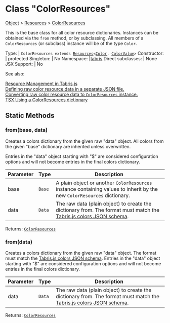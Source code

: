 ---
---
# Class "ColorResources"

<a href="https://developer.mozilla.org/en-US/docs/Web/JavaScript/Reference/Global_Objects/Object" title="View &quot;Object&quot; on MDN">Object</a> > <a href="Resources.html" title="Resources Class Reference">Resources</a> > <a href="#" >ColorResources</a>

This is the base class for all color resource dictionaries. Instances can be obtained via the `from` method, or by subclassing. All members of a `ColorResources` (or subclass) instance will be of the type `Color`.


Type: | <code style="white-space: nowrap">ColorResources extends <a href="Resources.html" title="Resources Class Reference">Resources</a>&lt;<a href="Color.html" title="Color Class Reference">Color</a>, <a href="../types.html#colorvalue" title="ColorValue Type Reference">ColorValue</a>&gt;</code>
Constructor: | protected
Singleton: | No
Namespace: |<a href="../modules.html#startup" >tabris</a>
Direct subclasses: | None
JSX Support: | No


See also:
  
[Resource Management in Tabris.js](../resource-management.md)  
[Defining raw color resource data in a separate JSON file.](https://github.com/eclipsesource/tabris-js/blob/v3.5.0/snippets/resources/colors.json)  
[Converting raw color resource data to `ColorResources` instance.](https://github.com/eclipsesource/tabris-js/blob/v3.5.0/snippets/resources/index.ts)  
[<span class='language tsx'>TSX</span> Using a ColorResources dictionary](https://playground.tabris.com/?gitref=v3.5.0&snippet=resource-management.tsx)

## Static Methods

### from(base, data)



Creates a colors dictionary from the given raw "data" object. All colors from the given "base" dictionary are inherited unless overwritten.

Entries in the "data" object starting with "$" are considered configuration options and will not become entries in the final colors dictionary.


Parameter|Type|Description
-|-|-
base | <code style="white-space: nowrap">Base</code> | A plain object or another `ColorResources` instance containing values to inherit by the new `ColorResources` dictionary.
data | <code style="white-space: nowrap">Data</code> | The raw data (plain object) to create the dictionary from. The format must match the [Tabris.js colors JSON schema](https://github.com/eclipsesource/tabris-js/blob/v3.5.0/schema/colors.json).


Returns: <code style="white-space: nowrap"><a href="#" >ColorResources</a></code>

### from(data)



Creates a colors dictionary from the given raw "data" object. The format must match the [Tabris.js colors JSON schema](https://github.com/eclipsesource/tabris-js/blob/v3.5.0/schema/colors.json). Entries in the "data" object starting with "$" are considered configuration options and will not become entries in the final colors dictionary.


Parameter|Type|Description
-|-|-
data | <code style="white-space: nowrap">Data</code> | The raw data (plain object) to create the dictionary from. The format must match the [Tabris.js colors JSON schema](https://github.com/eclipsesource/tabris-js/blob/v3.5.0/schema/colors.json).


Returns: <code style="white-space: nowrap"><a href="#" >ColorResources</a></code>

